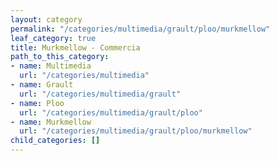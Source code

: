 ```yaml
---
layout: category
permalink: "/categories/multimedia/grault/ploo/murkmellow"
leaf_category: true
title: Murkmellow - Commercia
path_to_this_category:
- name: Multimedia
  url: "/categories/multimedia"
- name: Grault
  url: "/categories/multimedia/grault"
- name: Ploo
  url: "/categories/multimedia/grault/ploo"
- name: Murkmellow
  url: "/categories/multimedia/grault/ploo/murkmellow"
child_categories: []
---
```

